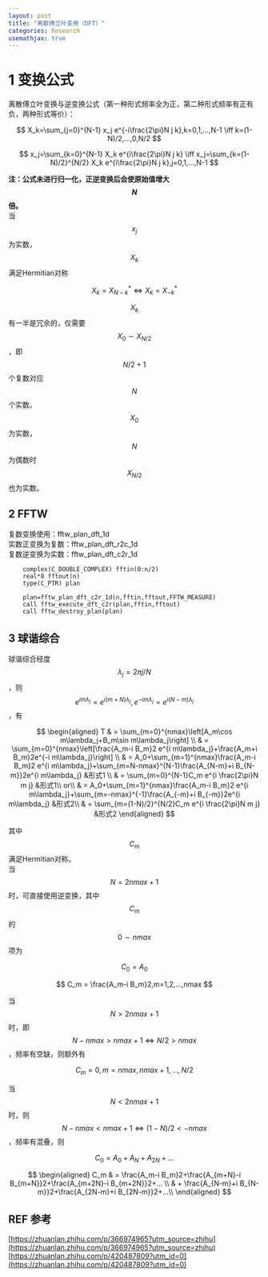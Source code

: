 ```yaml
---
layout: post
title: "离散傅立叶变换（DFT）"
categories: Research
usemathjax: true
---
```

# 1 变换公式
离散傅立叶变换与逆变换公式（第一种形式频率全为正，第二种形式频率有正有负，两种形式等价）：

$$
X_k=\sum_{j=0}^{N-1} x_j e^{-i\frac{2\pi}N j k},k=0,1,...,N-1 \iff k=(1-N)/2,...,0,N/2
$$

$$
x_j=\sum_{k=0}^{N-1} X_k e^{i\frac{2\pi}N j k} \iff x_j=\sum_{k=(1-N)/2}^{N/2} X_k e^{i\frac{2\pi}N j k},j=0,1,...,N-1
$$

**注：公式未进行归一化，正逆变换后会使原始值增大$$N$$倍。**<br />
当$$x_j$$为实数，$$X_k$$满足Hermitian对称

$$
X_k=X_{N-k}^* \iff X_k=X_{-k}^*
$$

$$X_k$$有一半是冗余的，仅需要$$X_0 \sim X_{N/2}$$，即$$N/2+1$$个复数对应$$N$$个实数。<br />
$$X_0$$为实数，$$N$$为偶数时$$X_{N/2}$$也为实数。     
## 2 FFTW
复数变换使用：fftw_plan_dft_1d<br />
实数正变换为复数：fftw_plan_dft_r2c_1d<br />
复数逆变换为实数：fftw_plan_dft_c2r_1d
```
    complex(C_DOUBLE_COMPLEX) fftin(0:n/2)
    real*8 fftout(n)
    type(C_PTR) plan

    plan=fftw_plan_dft_c2r_1d(n,fftin,fftout,FFTW_MEASURE)
    call fftw_execute_dft_c2r(plan,fftin,fftout)
    call fftw_destroy_plan(plan)
```
## 3 球谐综合
球谐综合经度$$\lambda_j=2\pi j/N$$，则$$e^{im\lambda_j}=e^{i(m+N)\lambda_j},e^{-im\lambda_j}=e^{i(N-m)\lambda_j}$$，有

$$
\begin{aligned}
T
& = \sum_{m=0}^{nmax}\left[A_m\cos m\lambda_j+B_m\sin m\lambda_j\right] \\
& = \sum_{m=0}^{nmax}\left[\frac{A_m-i B_m}2 e^{i m\lambda_j}+\frac{A_m+i B_m}2e^{-i m\lambda_j}\right] \\
& = A_0+\sum_{m=1}^{nmax}\frac{A_m-i B_m}2 e^{i m\lambda_j}+\sum_{m=N-nmax}^{N-1}\frac{A_{N-m}+i B_{N-m}}2e^{i m\lambda_j} &形式1 \\
& = \sum_{m=0}^{N-1}C_m e^{i \frac{2\pi}N m j} &形式1\\
or\\
& = A_0+\sum_{m=1}^{nmax}\frac{A_m-i B_m}2 e^{i m\lambda_j}+\sum_{m=-nmax}^{-1}\frac{A_{-m}+i B_{-m}}2e^{i m\lambda_j} &形式2\\
& = \sum_{m=(1-N)/2}^{N/2}C_m e^{i \frac{2\pi}N m j} &形式2
\end{aligned}
$$

其中$$C_m$$满足Hermitian对称。<br />
当$$N=2nmax+1$$时，可直接使用逆变换，其中$$C_m$$的$$0 \sim nmax$$项为

$$
C_0 = A_0
$$

$$
C_m = \frac{A_m-i B_m}2,m=1,2,...,nmax
$$

当$$N>2nmax+1$$时，即$$N-nmax>nmax+1 \iff N/2>nmax$$，频率有空缺，则额外有

$$
C_m = 0,m=nmax,nmax+1,...,N/2
$$

当$$N<2nmax+1$$时，则$$N-nmax<nmax+1 \iff (1-N)/2<-nmax$$，频率有混叠，则

$$
C_0 = A_0+A_N+A_{2N}+...
$$

$$
\begin{aligned}
C_m
& = \frac{A_m-i B_m}2+\frac{A_{m+N}-i B_{m+N}}2+\frac{A_{m+2N}-i B_{m+2N}}2+... \\
& + \frac{A_{N-m}+i B_{N-m}}2+\frac{A_{2N-m}+i B_{2N-m}}2+...\\
\end{aligned}
$$

## REF 参考
[https://zhuanlan.zhihu.com/p/366974965?utm_source=zhihu](https://zhuanlan.zhihu.com/p/366974965?utm_source=zhihu)<br />
[https://zhuanlan.zhihu.com/p/420487809?utm_id=0](https://zhuanlan.zhihu.com/p/420487809?utm_id=0)


